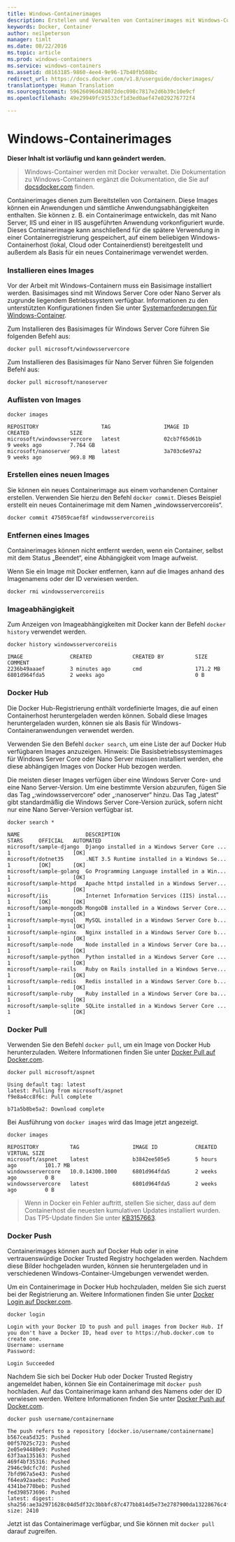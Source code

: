 ```yaml
---
title: Windows-Containerimages
description: Erstellen und Verwalten von Containerimages mit Windows-Containern.
keywords: Docker, Container
author: neilpeterson
manager: timlt
ms.date: 08/22/2016
ms.topic: article
ms.prod: windows-containers
ms.service: windows-containers
ms.assetid: d8163185-9860-4ee4-9e96-17b40fb508bc
redirect_url: https://docs.docker.com/v1.8/userguide/dockerimages/
translationtype: Human Translation
ms.sourcegitcommit: 59626096d428072dec098c7817e2d6b39c10e9cf
ms.openlocfilehash: 49e29949fc91533cf1d3ed0aef47e829276772f4

---
```


# Windows-Containerimages

**Dieser Inhalt ist vorläufig und kann geändert werden.** 

>Windows-Container werden mit Docker verwaltet. Die Dokumentation zu Windows-Containern ergänzt die Dokumentation, die Sie auf [docsdocker.com](https://docs.docker.com/) finden.

Containerimages dienen zum Bereitstellen von Containern. Diese Images können ein Anwendungen und sämtliche Anwendungsabhängigkeiten enthalten. Sie können z. B. ein Containerimage entwickeln, das mit Nano Server, IIS und einer in IIS ausgeführten Anwendung vorkonfiguriert wurde. Dieses Containerimage kann anschließend für die spätere Verwendung in einer Containerregistrierung gespeichert, auf einem beliebigen Windows-Containerhost (lokal, Cloud oder Containerdienst) bereitgestellt und außerdem als Basis für ein neues Containerimage verwendet werden.

### Installieren eines Images

Vor der Arbeit mit Windows-Containern muss ein Basisimage installiert werden. Basisimages sind mit Windows Server Core oder Nano Server als zugrunde liegendem Betriebssystem verfügbar. Informationen zu den unterstützten Konfigurationen finden Sie unter [Systemanforderungen für Windows-Container](../deployment/system_requirements.md).

Zum Installieren des Basisimages für Windows Server Core führen Sie folgenden Befehl aus:

```none
docker pull microsoft/windowsservercore
```

Zum Installieren des Basisimages für Nano Server führen Sie folgenden Befehl aus:

```none
docker pull microsoft/nanoserver
```

### Auflisten von Images

```none
docker images

REPOSITORY                    TAG                 IMAGE ID            CREATED             SIZE
microsoft/windowsservercore   latest              02cb7f65d61b        9 weeks ago         7.764 GB
microsoft/nanoserver          latest              3a703c6e97a2        9 weeks ago         969.8 MB
```

### Erstellen eines neuen Images

Sie können ein neues Containerimage aus einem vorhandenen Container erstellen. Verwenden Sie hierzu den Befehl `docker commit`. Dieses Beispiel erstellt ein neues Containerimage mit dem Namen „windowsservercoreiis“.

```none
docker commit 475059caef8f windowsservercoreiis
```

### Entfernen eines Images

Containerimages können nicht entfernt werden, wenn ein Container, selbst mit dem Status „Beendet“, eine Abhängigkeit vom Image aufweist.

Wenn Sie ein Image mit Docker entfernen, kann auf die Images anhand des Imagenamens oder der ID verwiesen werden.

```none
docker rmi windowsservercoreiis
```

### Imageabhängigkeit

Zum Anzeigen von Imageabhängigkeiten mit Docker kann der Befehl `docker history` verwendet werden.

```none
docker history windowsservercoreiis

IMAGE               CREATED             CREATED BY          SIZE                COMMENT
2236b49aaaef        3 minutes ago       cmd                 171.2 MB
6801d964fda5        2 weeks ago                             0 B
```

### Docker Hub

Die Docker Hub-Registrierung enthält vordefinierte Images, die auf einen Containerhost heruntergeladen werden können. Sobald diese Images heruntergeladen wurden, können sie als Basis für Windows-Containeranwendungen verwendet werden.

Verwenden Sie den Befehl `docker search`, um eine Liste der auf Docker Hub verfügbaren Images anzuzeigen. Hinweis: Die Basisbetriebssystemimages für Windows Server Core oder Nano Server müssen installiert werden, ehe diese abhängigen Images von Docker Hub bezogen werden.

Die meisten dieser Images verfügen über eine Windows Server Core- und eine Nano Server-Version. Um eine bestimmte Version abzurufen, fügen Sie das Tag „:windowsservercore“ oder „:nanoserver“ hinzu. Das Tag „latest“ gibt standardmäßig die Windows Server Core-Version zurück, sofern nicht nur eine Nano Server-Version verfügbar ist.


```none
docker search *

NAME                     DESCRIPTION                                     STARS     OFFICIAL   AUTOMATED
microsoft/sample-django  Django installed in a Windows Server Core ...   1                    [OK]
microsoft/dotnet35       .NET 3.5 Runtime installed in a Windows Se...   1         [OK]       [OK]
microsoft/sample-golang  Go Programming Language installed in a Win...   1                    [OK]
microsoft/sample-httpd   Apache httpd installed in a Windows Server...   1                    [OK]
microsoft/iis            Internet Information Services (IIS) instal...   1         [OK]       [OK]
microsoft/sample-mongodb MongoDB installed in a Windows Server Core...   1                    [OK]
microsoft/sample-mysql   MySQL installed in a Windows Server Core b...   1                    [OK]
microsoft/sample-nginx   Nginx installed in a Windows Server Core b...   1                    [OK]
microsoft/sample-node    Node installed in a Windows Server Core ba...   1                    [OK]
microsoft/sample-python  Python installed in a Windows Server Core ...   1                    [OK]
microsoft/sample-rails   Ruby on Rails installed in a Windows Serve...   1                    [OK]
microsoft/sample-redis   Redis installed in a Windows Server Core b...   1                    [OK]
microsoft/sample-ruby    Ruby installed in a Windows Server Core ba...   1                    [OK]
microsoft/sample-sqlite  SQLite installed in a Windows Server Core ...   1                    [OK]
```

### Docker Pull

Verwenden Sie den Befehl `docker pull`, um ein Image von Docker Hub herunterzuladen. Weitere Informationen finden Sie unter [Docker Pull auf Docker.com](https://docs.docker.com/engine/reference/commandline/pull/).

```none
docker pull microsoft/aspnet

Using default tag: latest
latest: Pulling from microsoft/aspnet
f9e8a4cc8f6c: Pull complete

b71a5b8be5a2: Download complete
```

Bei Ausführung von `docker images` wird das Image jetzt angezeigt.

```none
docker images

REPOSITORY          TAG                 IMAGE ID            CREATED             VIRTUAL SIZE
microsoft/aspnet    latest              b3842ee505e5        5 hours ago         101.7 MB
windowsservercore   10.0.14300.1000     6801d964fda5        2 weeks ago         0 B
windowsservercore   latest              6801d964fda5        2 weeks ago         0 B
```

> Wenn in Docker ein Fehler auftritt, stellen Sie sicher, dass auf dem Containerhost die neuesten kumulativen Updates installiert wurden. Das TP5-Update finden Sie unter [KB3157663]( https://support.microsoft.com/en-us/kb/3157663).

### Docker Push

Containerimages können auch auf Docker Hub oder in eine vertrauenswürdige Docker Trusted Registry hochgeladen werden. Nachdem diese Bilder hochgeladen wurden, können sie heruntergeladen und in verschiedenen Windows-Container-Umgebungen verwendet werden.

Um ein Containerimage in Docker Hub hochzuladen, melden Sie sich zuerst bei der Registrierung an. Weitere Informationen finden Sie unter [Docker Login auf Docker.com]( https://docs.docker.com/engine/reference/commandline/login/).

```none
docker login

Login with your Docker ID to push and pull images from Docker Hub. If you don't have a Docker ID, head over to https://hub.docker.com to create one.
Username: username
Password:

Login Succeeded
```

Nachdem Sie sich bei Docker Hub oder Docker Trusted Registry angemeldet haben, können Sie ein Containerimage mit `docker push` hochladen. Auf das Containerimage kann anhand des Namens oder der ID verwiesen werden. Weitere Informationen finden Sie unter [Docker Push auf Docker.com]( https://docs.docker.com/engine/reference/commandline/push/).

```none
docker push username/containername

The push refers to a repository [docker.io/username/containername]
b567cea5d325: Pushed
00f57025c723: Pushed
2e05e94480e9: Pushed
63f3aa135163: Pushed
469f4bf35316: Pushed
2946c9dcfc7d: Pushed
7bfd967a5e43: Pushed
f64ea92aaebc: Pushed
4341be770beb: Pushed
fed398573696: Pushed
latest: digest: sha256:ae3a2971628c04d5df32c3bbbfc87c477bb814d5e73e2787900da13228676c4f size: 2410
```

Jetzt ist das Containerimage verfügbar, und Sie können mit `docker pull` darauf zugreifen.






<!--HONumber=Sep16_HO2-->



